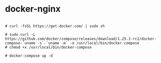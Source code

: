 # docker-nginx

<pre>
<code>
# curl -fsSL https://get.docker.com/ | sudo sh

# sudo curl -L https://github.com/docker/compose/releases/download/1.25.1-rc1/docker-compose-`uname -s`-`uname -m` -o /usr/local/bin/docker-compose
# chmod +x /usr/local/bin/docker-compose

# docker-compose up -d
</code>
</pre>
